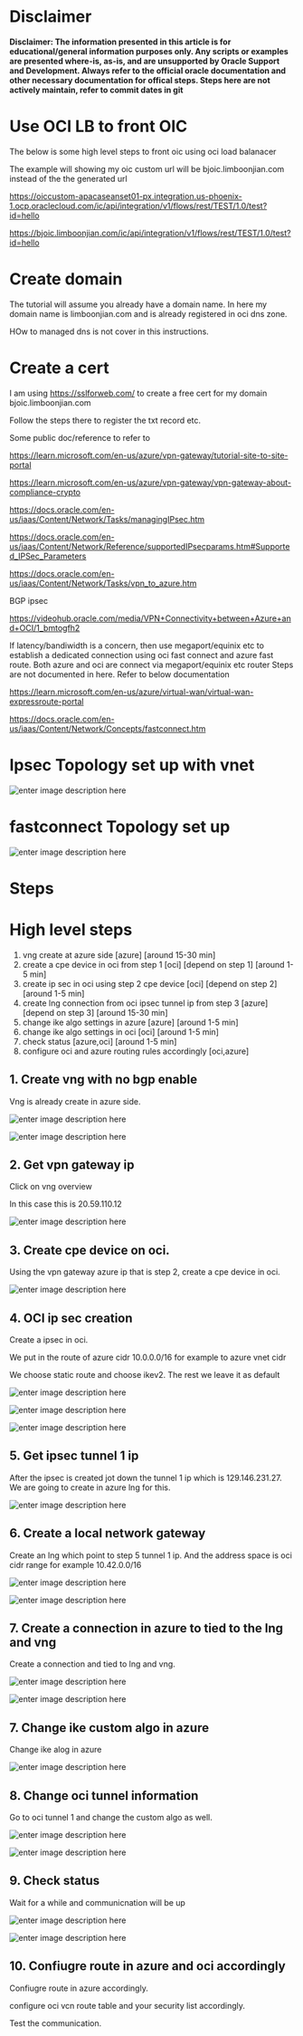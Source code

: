 # Disclaimer
**Disclaimer: The information presented in this article is for educational/general information purposes only. Any scripts or examples are presented where-is, as-is, and are unsupported by Oracle Support and Development. Always refer to the official oracle documentation and other necessary documentation for offical steps. Steps here are not actively maintain, refer to commit dates in git**


# Use OCI LB to front OIC

The below is some high level steps to front oic using oci load balanacer

The example will showing my oic custom url will be bjoic.limboonjian.com instead of the the generated url

https://oiccustom-apacaseanset01-px.integration.us-phoenix-1.ocp.oraclecloud.com/ic/api/integration/v1/flows/rest/TEST/1.0/test?id=hello

https://bjoic.limboonjian.com/ic/api/integration/v1/flows/rest/TEST/1.0/test?id=hello



# Create domain

The tutorial will assume you already have a domain name. In here my domain name is limboonjian.com and is already registered in oci dns zone.

HOw to managed dns is not cover in this instructions.

# Create a cert

I am using https://sslforweb.com/ to create a free cert for my domain bjoic.limboonjian.com

Follow the steps there to register the txt record etc.




Some public doc/reference to refer to

https://learn.microsoft.com/en-us/azure/vpn-gateway/tutorial-site-to-site-portal

https://learn.microsoft.com/en-us/azure/vpn-gateway/vpn-gateway-about-compliance-crypto

https://docs.oracle.com/en-us/iaas/Content/Network/Tasks/managingIPsec.htm

https://docs.oracle.com/en-us/iaas/Content/Network/Reference/supportedIPsecparams.htm#Supported_IPSec_Parameters

https://docs.oracle.com/en-us/iaas/Content/Network/Tasks/vpn_to_azure.htm


BGP ipsec

https://videohub.oracle.com/media/VPN+Connectivity+between+Azure+and+OCI/1_bmtogfh2


If latency/bandiwidth is a concern, then use megaport/equinix etc to establish a dedicated connection using oci fast connect and azure fast route. Both azure and oci are connect via megaport/equinix etc router Steps are not documented in here. Refer to below documentation

https://learn.microsoft.com/en-us/azure/virtual-wan/virtual-wan-expressroute-portal

https://docs.oracle.com/en-us/iaas/Content/Network/Concepts/fastconnect.htm

# Ipsec Topology set up with vnet
![enter image description here](https://github.com/wenjian80/azurevnetociipsec/blob/main/ipsec.jpg)


# fastconnect Topology set up
![enter image description here](https://github.com/wenjian80/azurevnetociipsec/blob/main/fastconnect.JPG)

# Steps

# High level steps

1. vng create at azure side [azure] [around 15-30 min]
2. create a cpe device in oci from step 1 [oci] [depend on step 1] [around 1-5 min]
3. create ip sec in oci using step 2 cpe device [oci] [depend on step 2]  [around 1-5 min]
4. create lng connection from oci ipsec tunnel ip from step 3 [azure] [depend on step 3]  [around 15-30 min]
5. change ike algo settings in azure [azure] [around 1-5 min] 
6. change ike algo settings in oci [oci] [around 1-5 min] 
7. check status [azure,oci] [around 1-5 min] 
8. configure oci and azure routing rules accordingly [oci,azure] 



## 1. Create vng with no bgp enable

Vng is already create in azure side.

![enter image description here](https://github.com/wenjian80/azurevnetociipsec/blob/main/staticvng1.JPG)

![enter image description here](https://github.com/wenjian80/azurevnetociipsec/blob/main/staticvng2.JPG)


## 2. Get vpn gateway ip

Click on vng overview

In this case this is 20.59.110.12

![enter image description here](https://github.com/wenjian80/azurevnetociipsec/blob/main/staticvng1.JPG)


## 3. Create cpe device on oci.

Using the vpn gateway azure ip that is step 2, create a cpe device in oci.

![enter image description here](https://github.com/wenjian80/azurevnetociipsec/blob/main/cpe.JPG)


## 4. OCI ip sec creation

Create a ipsec in oci.

We put in the route of azure cidr 10.0.0.0/16 for example to azure vnet cidr

We choose static route and choose ikev2. The rest we leave it as default

![enter image description here](https://github.com/wenjian80/azurevnetociipsec/blob/main/ipsec1.JPG)

![enter image description here](https://github.com/wenjian80/azurevnetociipsec/blob/main/ipsec2.JPG)

![enter image description here](https://github.com/wenjian80/azurevnetociipsec/blob/main/ipsec3.JPG)


## 5. Get ipsec tunnel 1 ip

After the ipsec is created jot down the tunnel 1 ip which is 129.146.231.27. We are going to create in azure lng for this.

![enter image description here](https://github.com/wenjian80/azurevnetociipsec/blob/main/t1ip.JPG)


## 6. Create a local network gateway 

Create an lng which point to step 5 tunnel 1 ip. And the address space is oci cidr range for example 10.42.0.0/16

![enter image description here](https://github.com/wenjian80/azurevnetociipsec/blob/main/lng.JPG)

![enter image description here](https://github.com/wenjian80/azurevnetociipsec/blob/main/lng2.JPG)

## 7. Create a connection in azure to tied to the lng and vng

Create a connection and tied to lng and vng.

![enter image description here](https://github.com/wenjian80/azurevnetociipsec/blob/main/connection1.JPG)

![enter image description here](https://github.com/wenjian80/azurevnetociipsec/blob/main/connection2.JPG)

## 7. Change ike custom algo in azure

Change ike alog in azure

![enter image description here](https://github.com/wenjian80/azurevnetociipsec/blob/main/algoazure.JPG)


## 8. Change oci tunnel information

Go to oci tunnel 1 and change the custom algo as well.

![enter image description here](https://github.com/wenjian80/azurevnetociipsec/blob/main/algo1.JPG)

![enter image description here](https://github.com/wenjian80/azurevnetociipsec/blob/main/algo2.JPG)


## 9. Check status

Wait for a while and communicnation will be up

![enter image description here](https://github.com/wenjian80/azurevnetociipsec/blob/main/up1.JPG)

![enter image description here](https://github.com/wenjian80/azurevnetociipsec/blob/main/up2.JPG)


## 10. Confiugre route in azure and oci accordingly

Confiugre route in azure accordingly.

configure oci vcn route table and your security list accordingly.

Test the communication.

